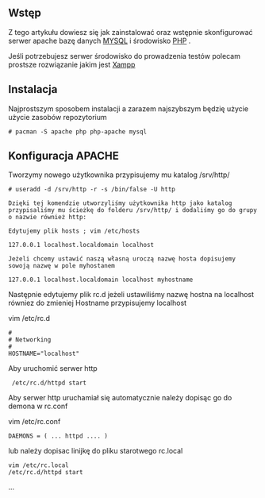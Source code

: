 ## Wstęp

Z tego artykułu dowiesz się jak zainstalować oraz wstępnie skonfigurować serwer apache bazę danych [MYSQL](/index.php?title=MYSQL&action=edit&redlink=1 "MYSQL (page does not exist)") i środowisko [PHP](/index.php/PHP "PHP") .

Jeśli potrzebujesz serwer środowisko do prowadzenia testów polecam prostsze rozwiązanie jakim jest [Xampp](/index.php/Xampp "Xampp")

## Instalacja

Najprostszym sposobem instalacji a zarazem najszybszym będzię użycie użycie zasobów repozytorium

```
# pacman -S apache php php-apache mysql

```

## Konfiguracja APACHE

Tworzymy nowego użytkownika przypisujemy mu katalog /srv/http/

```
# useradd -d /srv/http -r -s /bin/false -U http

```

	Dzięki tej komendzie utworzyliśmy użytkownika http jako katalog przypisaliśmy mu ścieżkę do folderu /srv/http/ i dodaliśmy go do grupy o nazwie również http:

	Edytujemy plik hosts ; vim /etc/hosts

```
127.0.0.1 localhost.localdomain localhost

```

	Jeżeli chcemy ustawić naszą własną uroczą nazwę hosta dopisujemy sowoją nazwę w pole myhostanem

```
127.0.0.1 localhost.localdomain localhost myhostname

```

Następnie edytujemy plik rc.d jeżeli ustawiliśmy nazwę hostna na localhost równiez do zmieniej Hostname przypisujemy localhost

vim /etc/rc.d

```
#
# Networking
#
HOSTNAME="localhost"

```

Aby uruchomić serwer http

```
 /etc/rc.d/httpd start

```

Aby serwer http uruchamiał się automatycznie należy dopisąc go do demona w rc.conf

vim /etc/rc.conf

```
DAEMONS = ( ... httpd .... )

```

lub należy dopisac linijkę do pliku starotwego rc.local

```
vim /etc/rc.local
/etc/rc.d/httpd start

```

...